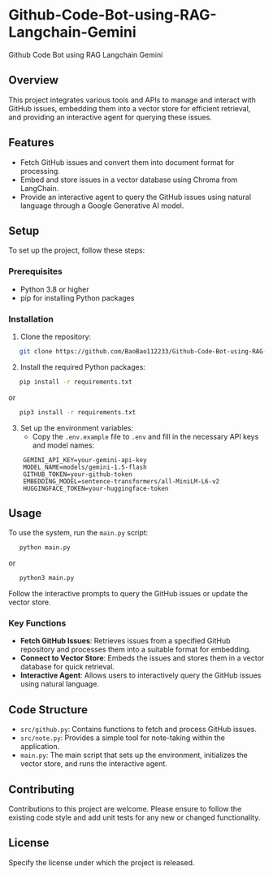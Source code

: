 # Github-Code-Bot-using-RAG-Langchain-Gemini
Github Code Bot using RAG Langchain Gemini

## Overview
This project integrates various tools and APIs to manage and interact with GitHub issues, embedding them into a vector store for efficient retrieval, and providing an interactive agent for querying these issues.

## Features
- Fetch GitHub issues and convert them into document format for processing.
- Embed and store issues in a vector database using Chroma from LangChain.
- Provide an interactive agent to query the GitHub issues using natural language through a Google Generative AI model.

## Setup
To set up the project, follow these steps:

### Prerequisites
- Python 3.8 or higher
- pip for installing Python packages

### Installation
1. Clone the repository:
```bash
   git clone https://github.com/BaoBao112233/Github-Code-Bot-using-RAG-Langchain-Gemini.git
```
2. Install the required Python packages:
```bash
   pip install -r requirements.txt
```
   or
```bash
   pip3 install -r requirements.txt
```
3. Set up the environment variables:
   - Copy the `.env.example` file to `.env` and fill in the necessary API keys and model names:
```plaintext
    GEMINI_API_KEY=your-gemini-api-key
    MODEL_NAME=models/gemini-1.5-flash
    GITHUB_TOKEN=your-github-token
    EMBEDDING_MODEL=sentence-transformers/all-MiniLM-L6-v2
    HUGGINGFACE_TOKEN=your-huggingface-token
```

## Usage
To use the system, run the `main.py` script:
```bash
   python main.py
```
or
```bash
   python3 main.py
```

Follow the interactive prompts to query the GitHub issues or update the vector store.

### Key Functions
- **Fetch GitHub Issues**: Retrieves issues from a specified GitHub repository and processes them into a suitable format for embedding.
- **Connect to Vector Store**: Embeds the issues and stores them in a vector database for quick retrieval.
- **Interactive Agent**: Allows users to interactively query the GitHub issues using natural language.

## Code Structure
- `src/github.py`: Contains functions to fetch and process GitHub issues.
- `src/note.py`: Provides a simple tool for note-taking within the application.
- `main.py`: The main script that sets up the environment, initializes the vector store, and runs the interactive agent.

## Contributing
Contributions to this project are welcome. Please ensure to follow the existing code style and add unit tests for any new or changed functionality.

## License
Specify the license under which the project is released.

